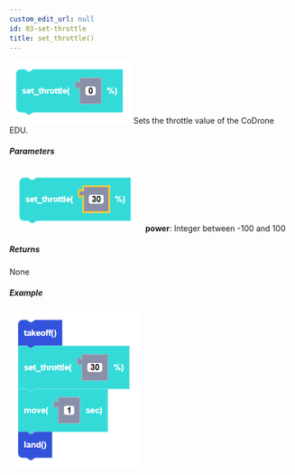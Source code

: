 ```yaml
---
custom_edit_url: null
id: 03-set-throttle
title: set_throttle()
---
```


![set throttle block image](set_throttle.PNG)
Sets the throttle value of the CoDrone EDU.

##### Parameters
![set throttle block param image](set_throttle_params.PNG)
**power**: Integer between -100 and 100 <br /> 

##### Returns

None

##### Example

![set throttle example](set_throttle_example.PNG)
